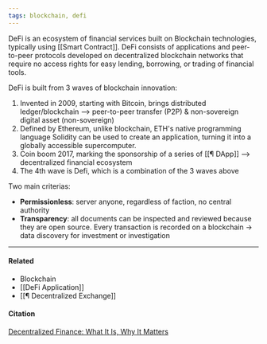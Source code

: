 ```yaml
---
tags: blockchain, defi
---
```


DeFi is an ecosystem of financial services built on Blockchain technologies, typically using [[Smart Contract]]. DeFi consists of applications and peer-to-peer protocols developed on decentralized blockchain networks that require no access rights for easy lending, borrowing, or trading of financial tools.

DeFi is built from 3 waves of blockchain innovation:
1. Invented in 2009, starting with Bitcoin, brings distributed ledger/blockchain --> peer-to-peer transfer (P2P) & non-sovereign digital asset (non-sovereign)
2. Defined by Ethereum, unlike blockchain, ETH's native programming language Solidity can be used to create an application, turning it into a globally accessible supercomputer.
3. Coin boom 2017, marking the sponsorship of a series of [[¶ DApp]] --> decentralized financial ecosystem
4. The 4th wave is Defi, which is a combination of the 3 waves above

Two main criterias: 
- **Permissionless**: server anyone, regardless of faction, no central authority
- **Transparency**: all documents can be inspected and reviewed because they are open source. Every transaction is recorded on a blockchain -> data discovery for investment or investigation

---
#### Related
- Blockchain
- [[DeFi Application]]
- [[¶ Decentralized Exchange]]

#### Citation
[Decentralized Finance: What It Is, Why It Matters](https://future.a16z.com/cryptos-fourth-wave-defi-poised-for-breakthrough/)